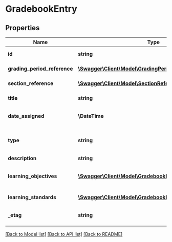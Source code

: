 # GradebookEntry

## Properties
Name | Type | Description | Notes
------------ | ------------- | ------------- | -------------
**id** | **string** | The unique identifier of the resource. | [optional] 
**grading_period_reference** | [**\Swagger\Client\Model\GradingPeriodReference**](GradingPeriodReference.md) | A reference to the related GradingPeriod resource. | [optional] 
**section_reference** | [**\Swagger\Client\Model\SectionReference**](SectionReference.md) | A reference to the related Section resource. | [optional] 
**title** | **string** | The name or title of the activity to be recorded in the gradebook entry. | [optional] 
**date_assigned** | **\\DateTime** | The date the assignment, homework, or assessment was assigned or executed. | [optional] 
**type** | **string** | A unique identifier used as Primary Key, not derived from business logic, when acting as Foreign Key, references the parent table. | [optional] 
**description** | **string** | A detailed description of the entity. | [optional] 
**learning_objectives** | [**\Swagger\Client\Model\GradebookEntryLearningObjective[]**](GradebookEntryLearningObjective.md) | An unordered collection of gradebookEntryLearningObjectives.  Learning Objectives associated with the Gradebook Entry. | [optional] 
**learning_standards** | [**\Swagger\Client\Model\GradebookEntryLearningStandard[]**](GradebookEntryLearningStandard.md) | An unordered collection of gradebookEntryLearningStandards.   | [optional] 
**_etag** | **string** | A unique system-generated value that identifies the version of the resource. | [optional] 

[[Back to Model list]](../README.md#documentation-for-models) [[Back to API list]](../README.md#documentation-for-api-endpoints) [[Back to README]](../README.md)


